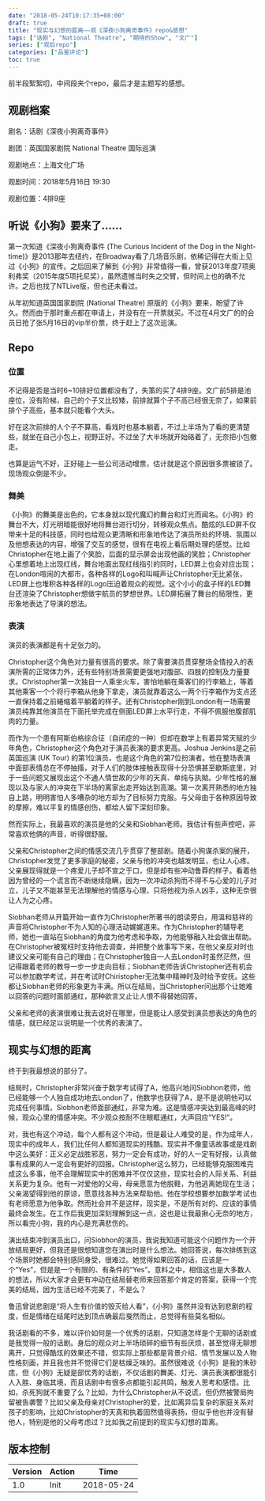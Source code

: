 ```yaml
---
date: "2018-05-24T10:17:35+08:00"
draft: true
title: "现实与幻想的距离——观《深夜小狗离奇事件》repo&感想"
tags: ["话剧", "National Theatre", "期待的Show", "文广"]
series: ["观后repo"]
categories: ["品鉴评论"]
toc: true
---
```


前半段絮絮叨，中间段夹个repo，最后才是主题写的感想。

## 观剧档案

剧名：话剧《深夜小狗离奇事件》

剧团：英国国家剧院 National Theatre 国际巡演

观剧地点：上海文化广场

观剧时间：2018年5月16日 19:30

观剧位置：4排9座

## 听说《小狗》要来了……

第一次知道《深夜小狗离奇事件 (The Curious Incident of the Dog in the Night-time)》是2013那年去纽约，在Broadway看了几场音乐剧，依稀记得在大街上见过《小狗》的宣传。之后回来了解到《小狗》非常值得一看，曾获2013年度7项奥利弗奖（2015年度5项托尼奖），虽然遗憾当时失之交臂，但时间上也的确不允许。之后也找了NTLive版，但也还未看过。

从年初知道英国国家剧院 (National Theatre) 原版的《小狗》要来，盼望了许久。然而由于那时重点都在申请上，并没有在一开票就买。不过在4月文广的的会员日抢了张5月16日的vip半价票，终于赶上了这次巡演。

## Repo

### 位置

不记得是否是当时6~10排好位置都没有了，失策的买了4排9座。文广前5排是池座位，没有阶梯，自己的个子又比较矮，前排就算个子不高已经很无奈了，如果前排个子高些，基本就只能看个大头。

好在这次前排的人个子不算高，看戏时也基本躺着，不过上半场为了看的更清楚些，就坐在自己小包上，视野正好。不过坐了大半场就开始硌着了，无奈把小包撤走。

也算是运气不好，正好碰上一些公司活动增票，估计就是这个原因很多票被锁了。现场观众倒是不少。

### 舞美

《小狗》的舞美是出色的，它本身就以现代魔幻的舞台和灯光而闻名。《小狗》的舞台不大，灯光明暗能很好地将舞台进行切分，转移观众焦点。酷炫的LED屏不仅带来十足的科技感，同时也给观众更清晰和形象地传达了演员所处的环境、氛围以及他想表达的内容，增强了交互的感觉，很有在电视上看后期处理的感觉。比如Christopher在地上画了个笑脸，后面的显示屏会出现他画的笑脸；Christopher心里想着地上出现红线，舞台地面出现红线指引的同时，LED屏上也会对应出现；在London喧闹的大都市，各种各样的Logo和叫喊声让Christopher无比紧张，LED屏上也堆积各种各样的Logo压迫着观众的视觉。这个小小的盒子样的LED舞台还渲染了Christopher想做宇航员的梦想世界。LED屏拓展了舞台的局限性，更形象地表达了导演的想法。

### 表演

演员的表演都是有十足张力的。

Christopher这个角色对力量有很高的要求。除了需要演员贯穿整场全情投入的表演所需的正常体力外，还有些特别场景需要更强地对腹部、四肢的控制及力量要求。Christopher第一次独自一人乘坐火车，害怕地躺在乘客们的行李箱上，等着其他乘客一个个将行李箱从他身下拿走，演员就靠着这么一两个行李箱作为支点还一直保持着之前蜷缩着平躺着的样子。还有Christopher刚到London有一场需要演员纯靠其他演员在下面托举完成在侧面LED屏上水平行走，不得不佩服他腹部肌肉的力量。

而作为一个患有阿斯伯格综合征（自闭症的一种）但却在数学上有着异常天赋的少年角色，Christopher这个角色对于演员表演的要求更高。Joshua Jenkins是之前英国巡演 (UK Tour) 的第1位演员，也是这个角色的第7位扮演者。他在整场表演中面部表情总在不停抽搐，对于人们的肢体接触表现得十分恐惧甚至歇斯底里，对于一些问题又展现出这个不通人情世故的少年的天真、单纯与执拗。少年性格的展现以及与家人的冲突在下半场的离家出走开始达到高潮。第一次离开熟悉的地方独自上路，明明害怕人多嘈杂的地方却为了目标努力克服。与父母由于各种原因导致的摩擦，难以平复的情感创伤，都给人留下深刻印象。

然而实际上，我最喜欢的演员是他的父亲和Siobhan老师。我估计有些声控吧，非常喜欢他俩的声音，听得很舒服。

父亲和Christopher之间的情感交流几乎贯穿了整部剧。随着小狗谋杀案的展开，Christopher发觉了更多家庭的秘密，父亲与他的冲突也越发明显，也让人心疼。父亲展现得就是一个疼爱儿子却不宣之于口，但是却有些冲动鲁莽的样子。看着他因为曾经的一个谎言而不断继续隐瞒，因为一次冲动杀狗而不得不与心爱的儿子对立，儿子又不能甚至无法理解他的情感与心理，只将他视为杀人凶手，这种无奈很让人为之心疼。

Siobhan老师从开篇开始一直作为Christopher所著书的朗读旁白，用温和慈祥的声音将Christopher不为人知的心理活动娓娓道来。作为Christopher的辅导老师，她也一直站在Siobhan的角度为他考虑和争取，为他能够融入社会做出帮助。在Christopher被冤枉时支持他去调查，并把整个故事写下来，在他父亲反对时也建议父亲可能有自己的理由；在Christopher独自一人去London时虽然茫然，但记得跟着老师的教导一步一步走向目标；Siobhan老师告诉Christopher还有机会可以参加数学考试，并在考试时Chiristopher无法集中精神时及时给予安抚。这些都让Siobhan老师的形象更为丰满。所以在结局，当Christopher问出那个让她难以回答的问题时面部通红，那种欲言又止让人恨不得替她回答。

父亲和老师的表演很难让我去说好在哪里，但是能让人感受到演员想表达的角色的情感，就已经足以说明是一个优秀的表演了。

## 现实与幻想的距离

终于到我最想说的部分了。

结局时，Christopher非常兴奋于数学考试得了A，他高兴地问Siobhon老师，他已经能够一个人独自成功地去London了，他数学也获得了A，是不是说明他可以完成任何事情。Siobhon老师面部通红，非常为难。这是情感冲突达到最高峰的时候，观众心里的情感冲突。不少观众按耐不住眼眶通红，大声回应“YES!”。

对，我也有这个冲动，每个人都有这个冲动，但是最让人难受的是，作为成年人，现实中的成年人，我们比任何人都知道现实的残酷。现实并不像童话故事或是戏剧中这么美好：正义必定战胜邪恶，努力一定会有成功，好的人一定有好报，认真做事有成果的人一定会有更好的回报。Christopher这么努力，已经能够克服困难完成这么多事，他不会理解现实中的困难并不仅仅这些，现实社会的人际关系、利益关系更为复杂。他有一对爱他的父母，母亲愿意为他脱鞋，为他逃离她现在生活；父亲渴望得到他的原谅，愿意找各种方法来帮助他。他在学校想要参加数学考试也有老师愿意为他争取。然而社会并不是这样，现实是，不是所有对的、应该的事情最终会发生。在工作后我更加深刻理解到这一点，这也是让我最揪心无奈的地方，所以看完小狗，我的内心是充满悲伤的。

演出结束冲到演员出口，问Siobhon的演员，我说我知道可能这个问题作为一个开放结局更好，但我还是很想知道您在演出时是什么想法。她回答说，每次排练到这个场景时她都会特别感同身受，很难过。她觉得如果回答的话，应该是一个“Yes”，但是是一个有限的、有条件的“Yes”。意料之中，相信这也是大多数人的想法，所以大家才会更有冲动在结局替老师来回答那个肯定的答案，获得一个完美的结局，因为生活已经不完美了，不是么？

鲁迅曾说悲剧是“将人生有价值的毁灭给人看”，《小狗》虽然并没有达到悲剧的程度，但是情绪在结尾时达到顶点确最后戛然而止，总觉得有些莫名相似。

我话剧看的不多，难以评价如何是一个优秀的话剧，只知道怎样是个无聊的话剧或是我觉得一般的话剧。身后的观众对上半场琐碎的细节有些厌烦，甚至觉得无聊想离开，只觉得酷炫的效果还不错，但实际上那些都是背景介绍、情节发展以及人物性格刻画，并且我也并不觉得它们是枯燥乏味的。虽然很难说《小狗》是我的朱砂痣，但《小狗》无疑是部优秀的话剧，不仅话剧的舞美、灯光、演员表演都很能引人入胜、身临其境，而且话剧中有很多点都能引起共鸣，触发人思考和感悟。比如，杀死狗就不重要了么？比如，为什么Christopher从不说谎，但仍然被警局拘留被告袭警？比如父亲及母亲对Christopher的爱，比如离异后复杂的家庭关系对孩子的影响，比如Christopher的天真和执着固然值得表扬，但似乎他也并没有替他人，特别是他的父母考虑过？比如我之前提到的现实与幻想的距离。



## 版本控制

| Version | Action | Time       |
| ------- | ------ | ---------- |
| 1.0     | Init   | 2018-05-24 |